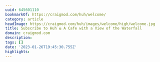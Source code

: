 ```yaml
---
uuid: 645601110
bookmarkOf: https://craigmod.com/huh/welcome/
category: article
headImage: https://craigmod.com/huh/images/welcome/high/welcome.jpg
title: Subscribe to Huh ⧇ A Cafe with a View of the Waterfall
domain: craigmod.com
description:
tags: []
date: '2023-01-26T19:45:30.755Z'
highlights:
---
```



